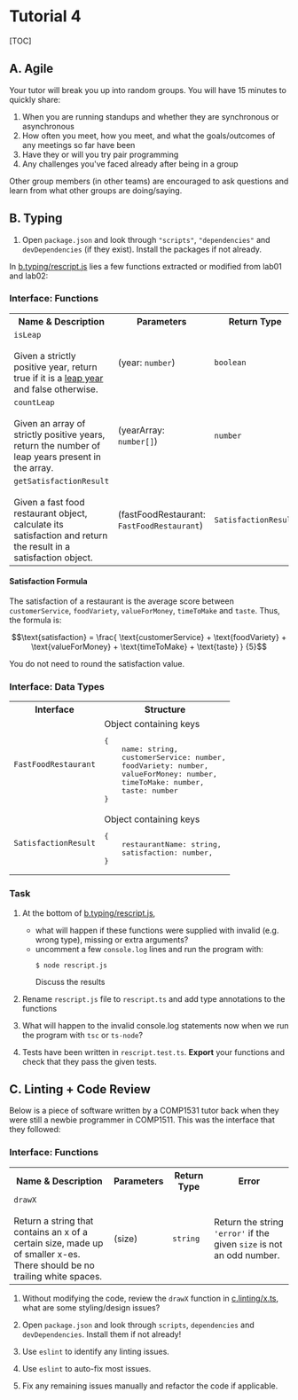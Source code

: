 # Tutorial 4

[TOC]

## A. Agile

Your tutor will break you up into random groups. You will have 15 minutes to quickly share:

1. When you are running standups and whether they are synchronous or asynchronous
1. How often you meet, how you meet, and what the goals/outcomes of any meetings so far have been
1. Have they or will you try pair programming
1. Any challenges you've faced already after being in a group

Other group members (in other teams) are encouraged to ask questions and learn from what other groups are doing/saying.

## B. Typing

1. Open `package.json` and look through `"scripts"`,  `"dependencies"` and `devDependencies` (if they exist). Install the packages if not already.

In [b.typing/rescript.js](b.typing/rescript.js) lies a few functions extracted or modified from lab01 and lab02:

### Interface: Functions

<table>
  <tr>
    <th>Name & Description</th>
    <th>Parameters</th>
    <th>Return Type</th>
  </tr>
  <tr>
    <td>
        <code>isLeap</code><br/><br/>
        Given a strictly positive year, return true if it is a <a href='https://en.wikipedia.org/wiki/Leap_year#Algorithm'>leap year</a> and false otherwise.
    </td>
    <td>
        (year: <code>number</code>)
    </td>
    <td>
        <code>boolean</code>
    </td>
  </tr>
  <tr>
    <td>
        <code>countLeap</code><br/><br/>
        Given an array of strictly positive years, return the number of leap years present in the array.
    </td>
    <td>
        (yearArray: <code>number[]</code>)
    </td>
    <td>
        <code>number</code>
    </td>
  </tr>
  <tr>
    <td>
        <code>getSatisfactionResult</code><br/><br/>
        Given a fast food restaurant object, calculate its satisfaction and return the result in a satisfaction object.
    </td>
    <td>
        (fastFoodRestaurant: <code>FastFoodRestaurant</code>)
    </td>
    <td>
        <code>SatisfactionResult</code>
    </td>
</tr>
</table>

#### Satisfaction Formula

The satisfaction of a restaurant is the average score between `customerService`, `foodVariety`, `valueForMoney`, `timeToMake` and `taste`. Thus, the formula is:
```math
\text{satisfaction} =
\frac{
    \text{customerService}
    + \text{foodVariety}
    + \text{valueForMoney}
    + \text{timeToMake}
    + \text{taste}
}
{5}
```
You do not need to round the satisfaction value.

### Interface: Data Types

<table>
  <tr>
    <th>Interface</th>
    <th>Structure</th>
  </tr>
  <tr>
    <td>
        <code>FastFoodRestaurant</code>
    </td>
    <td>
        Object containing keys
        <pre>{
    name: string,
    customerService: number,
    foodVariety: number,
    valueForMoney: number,
    timeToMake: number,
    taste: number
}</pre>
    </td>
  </tr>
  <tr>
    <td>
        <code>SatisfactionResult</code>
    </td>
    <td>
        Object containing keys
        <pre>{
    restaurantName: string,
    satisfaction: number,
}</pre>
    </td>
  </tr>
</table>

### Task

1. At the bottom of [b.typing/rescript.js](b.typing/rescript.js),
    - what will happen if these functions were supplied with invalid (e.g. wrong type), missing or extra arguments?
    - uncomment a few `console.log` lines and run the program with:
        ```shell
        $ node rescript.js
        ```
        Discuss the results

1. Rename `rescript.js` file to `rescript.ts` and add type annotations to the functions

1. What will happen to the invalid console.log statements now when we run the program with `tsc` or `ts-node`?

1. Tests have been written in `rescript.test.ts`. **Export** your functions and check that they pass the given tests.

## C. Linting + Code Review

Below is a piece of software written by a COMP1531 tutor back when they were still a newbie programmer in COMP1511. This was the interface that they followed:

### Interface: Functions

<table>
  <tr>
    <th>Name & Description</th>
    <th>Parameters</th>
    <th>Return Type</th>
    <th>Error</th>
  </tr>
  <tr>
    <td>
        <code>drawX</code><br/><br/>
        Return a string that contains an x of a certain size, made up of smaller x-es.<br/>
        There should be no trailing white spaces.
    <td>
        (size)
    </td>
    <td>
        <code>string</code>
    </td>
    <td>
        Return the string <code>'error'</code> if the given <code>size</code> is not an odd number.
    </td>
  </tr>
</table>

1. Without modifying the code, review the `drawX` function in [c.linting/x.ts](c.linting/x.ts), what are some styling/design issues?

1. Open `package.json` and look through `scripts`,  `dependencies` and `devDependencies`. Install them if not already!

1. Use `eslint` to identify any linting issues.

1. Use `eslint` to auto-fix most issues.

1. Fix any remaining issues manually and refactor the code if applicable.

